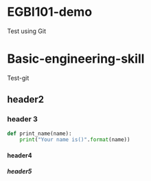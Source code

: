 # EGBI101-demo
Test using Git
# Basic-engineering-skill
Test-git
## header2
### header 3
```py
def print_name(name):
    print("Your name is()".format(name))
```

#### header4
##### header5